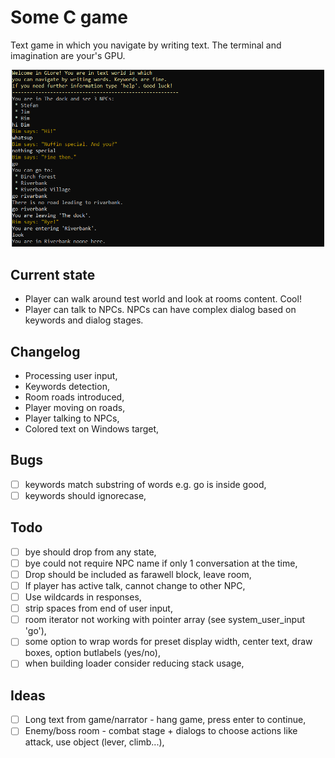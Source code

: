 # Some C game

Text game in which you navigate by writing text. The terminal and imagination are your's GPU.

<p align="center">
    <img src="img/ss_GLore_0.0.2.PNG" width="500" alt="Recent text game state">
</p>

## Current state
- Player can walk around test world and look at rooms content. Cool!
- Player can talk to NPCs. NPCs can have complex dialog based on keywords and dialog stages.

## Changelog
- Processing user input,
- Keywords detection,
- Room roads introduced,
- Player moving on roads,
- Player talking to NPCs,
- Colored text on Windows target,

## Bugs
- [ ] keywords match substring of words e.g. go is inside good,
- [ ] keywords should ignorecase,

## Todo
- [ ] bye should drop from any state,
- [ ] bye could not require NPC name if only 1 conversation at the time,
- [ ] Drop should be included as farawell block, leave room,
- [ ] If player has active talk, cannot change to other NPC,
- [ ] Use wildcards in responses,
- [ ] strip spaces from end of user input,
- [ ] room iterator not working with pointer array (see system_user_input 'go'),
- [ ] some option to wrap words for preset display width, center text, draw boxes, option butlabels (yes/no),
- [ ] when building loader consider reducing stack usage,

## Ideas
- [ ] Long text from game/narrator - hang game, press enter to continue,
- [ ] Enemy/boss room - combat stage + dialogs to choose actions like attack, use object (lever, climb...),